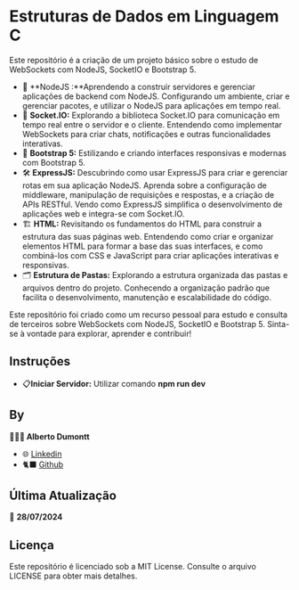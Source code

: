 # Estruturas de Dados em Linguagem C

Este repositório é a criação de um projeto básico sobre o estudo de WebSockets com NodeJS, SocketIO e Bootstrap 5.

- 🚀 **NodeJS :**Aprendendo a construir servidores e gerenciar aplicações de backend com NodeJS. Configurando um ambiente, criar e gerenciar pacotes, e utilizar o NodeJS para aplicações em tempo real.
- 🔄 **Socket.IO:** Explorando a biblioteca Socket.IO para comunicação em tempo real entre o servidor e o cliente. Entendendo como implementar WebSockets para criar chats, notificações e outras funcionalidades interativas.
- 🎨 **Bootstrap 5:** Estilizando e criando interfaces responsivas e modernas com Bootstrap 5.
- 🛠️ **ExpressJS:** Descubrindo como usar ExpressJS para criar e gerenciar rotas em sua aplicação NodeJS. Aprenda sobre a configuração de middleware, manipulação de requisições e respostas, e a criação de APIs RESTful. Vendo como ExpressJS simplifica o desenvolvimento de aplicações web e integra-se com Socket.IO.
- 🏗️ **HTML:** Revisitando os fundamentos do HTML para construir a estrutura das suas páginas web. Entendendo como criar e organizar elementos HTML para formar a base das suas interfaces, e como combiná-los com CSS e JavaScript para criar aplicações interativas e responsivas.
- 🗂️ **Estrutura de Pastas:** Explorando a estrutura organizada das pastas e arquivos dentro do projeto. Conhecendo a organização padrão que facilita o desenvolvimento, manutenção e escalabilidade do código.

Este repositório foi criado como um recurso pessoal para estudo e consulta de terceiros sobre WebSockets com NodeJS, SocketIO e Bootstrap 5. Sinta-se à vontade para explorar, aprender e contribuir!

## Instruções
- 📋**Iniciar Servidor:** Utilizar comando **npm run dev**

## By

**👨🏾‍💻 Alberto Dumontt**  
- 🌐 [Linkedin](https://www.linkedin.com/in/alberto-sdumontt/)  
- 🐈‍⬛ [Github](https://github.com/AlbertoDumonttDev)  

## Última Atualização

📆 **28/07/2024**

## Licença

Este repositório é licenciado sob a MIT License. Consulte o arquivo LICENSE para obter mais detalhes.
